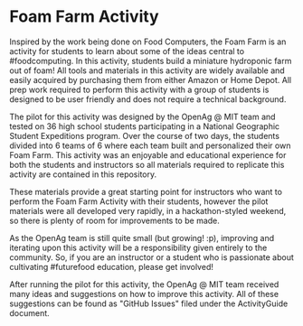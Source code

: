# Foam Farm Activity

Inspired by the work being done on Food Computers, the Foam Farm is an activity for students to learn about some of the ideas
central to #foodcomputing. In this activity, students build a miniature hydroponic farm out of foam! All tools and materials 
in this activity are widely available and easily acquired by purchasing them from either Amazon or Home Depot. All prep work
required to perform this activity with a group of students is designed to be user friendly and does not require a technical 
background.

The pilot for this activity was designed by the OpenAg @ MIT team and tested on 36 high school students participating in a 
National Geographic Student Expeditions program. Over the course of two days, the students divided into 6 teams of 6 where
each team built and personalized their own Foam Farm. This activity was an enjoyable and educational experience for both 
the students and instructors so all materials required to replicate this activity are contained in this repository.

These materials provide a great starting point for instructors who want to perform the Foam Farm Activity with their students,
however the pilot materials were all developed very rapidly, in a hackathon-styled weekend, so there is plenty of room for 
improvements to be made.

As the OpenAg team is still quite small (but growing! :p), improving and iterating upon this activity will be a responsibility
given entirely to the community. So, if you are an instructor or a student who is passionate about cultivating #futurefood
education, please get involved!

After running the pilot for this activity, the OpenAg @ MIT team received many ideas and suggestions on how to improve 
this activity. All of these suggestions can be found as "GitHub Issues" filed under the ActivityGuide document.
